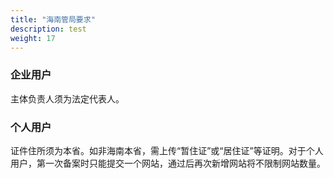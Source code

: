 ```yaml
---
title: "海南管局要求"
description: test
weight: 17
---
```




### 企业用户

主体负责人须为法定代表人。

### 个人用户

证件住所须为本省。如非海南本省，需上传“暂住证”或“居住证”等证明。对于个人用户，第一次备案时只能提交一个网站，通过后再次新增网站将不限制网站数量。